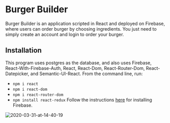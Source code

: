 # Burger Builder

Burger Builder is an application scripted in React and deployed on Firebase, where users can order burger by choosing ingredients. You just need to simply create an account and login to order your burger.


## Installation

This program uses postgres as the database, and also uses Firebase, React-With-Firebase-Auth, React, React-Dom, React-Router-Dom, React-Datepicker, and Semantic-UI-React. From the command line, run:
- `npm i react`
- `npm i react-dom`
- `npm i react-router-dom`
- `npm install react-redux`
Follow the instructions [here](https://firebase.google.com/docs/web/setup) for installing Firebase.


![2020-03-31-at-14-40-19](https://user-images.githubusercontent.com/26628508/78022623-f05cfc80-735d-11ea-9293-1f61f851e97c.gif)


